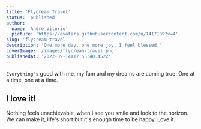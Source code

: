 ```yaml
---
title: 'Flycream Travel'
status: 'published'
author:
  name: 'Andre Vitorio'
  picture: 'https://avatars.githubusercontent.com/u/1417109?v=4'
slug: 'flycream-travel'
description: 'One more day, one more joy. I feel blessed.'
coverImage: '/images/flycream-travel.png'
publishedAt: '2022-09-14T17:55:40.452Z'
---
```


`Everything's` good with me, my fam and my dreams are coming true. One at a time, one at a time.

## I love it!

Nothing feels unachievable, when I see you smile and look to the horizon. We can make it, life's short but it's enough time to be happy. Love it.
